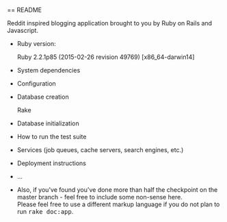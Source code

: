 == README


Reddit inspired blogging application brought to you by Ruby on Rails and Javascript. 


* Ruby version:

   Ruby 2.2.1p85 (2015-02-26 revision 49769) [x86_64-darwin14]

* System dependencies

* Configuration

* Database creation 

    Rake 

* Database initialization

* How to run the test suite

* Services (job queues, cache servers, search engines, etc.)

* Deployment instructions

* ...

* Also, if you've found you've done more than half the checkpoint on the master branch - feel free to include some non-sense here.  
Please feel free to use a different markup language if you do not plan to run
<tt>rake doc:app</tt>.
